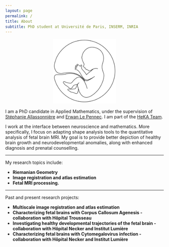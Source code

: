 ```yaml
---
layout: page
permalink: /
title: About
subtitle: PhD student at Université de Paris, INSERM, INRIA 
---
```

<div align="center">
<img src="/assets/img/fetus2.png" alt="drawing" width="200"/></div>

I am a PhD candidate in Applied Mathematics, under the supervision of [Stéphanie Allassonnière](https://sites.google.com/site/stephanieallassonniere/) and [Erwan Le Pennec](http://www.cmap.polytechnique.fr/~lepennec/fr/). I am part of the [HeKA Team](https://team.inria.fr/heka/).

I work at the interface between neuroscience and mathematics. More specifically, I focus on adapting shape analysis tools to the quantitative analysis of fetal brain MRI. My goal is to provide better depiction of healthy brain growth and neurodevelopmental anomalies, along with enhanced diagnosis and prenatal counselling.

_________________

My research topics include:

- **Riemanian Geometry**
- **Image registration and atlas estimation**
- **Fetal MRI processing.**

_________________

Past and present research projects:
- **Multiscale image registration and atlas estimation**
- **Characterizing fetal brains with Corpus Callosum Agenesis - collaboration with Hôpital Trousseau**
- **Investigating healthy developmental trajectories of the fetal brain - collaboration with Hôpital Necker and Institut Lumière**
- **Characterizing fetal brains with Cytomegalovirus infection - collaboration with Hôpital Necker and Institut Lumière**
